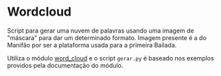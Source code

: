# Wordcloud

Script para gerar uma nuvem de palavras usando uma imagem de "máscara" para dar um determinado formato. Imagem presente é a do Manifão por ser a plataforma usada para a primeira Bailada.

Utiliza o módulo [word_cloud](https://github.com/amueller/word_cloud/) e o script  `gerar.py` é baseado nos exemplos providos pela documentação do módulo.
